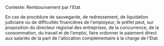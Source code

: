 Contexte: Remboursement par l'Etat

En cas de procédure de sauvegarde, de redressement, de liquidation judiciaire ou de difficultés financières de l'employeur, le préfet peut, sur proposition du directeur régional des entreprises, de la concurrence, de la consommation, du travail et de l'emploi, faire ordonner le paiement direct aux salariés de la part de l'allocation complémentaire à la charge de l'Etat.
